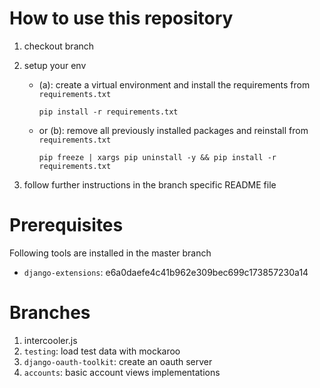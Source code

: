 # How to use this repository

1. checkout branch

2. setup your env

    * (a): create a virtual environment and install the requirements from `requirements.txt`
    
          pip install -r requirements.txt
    
    * or (b): remove all previously installed packages and reinstall from `requirements.txt`
    
          pip freeze | xargs pip uninstall -y && pip install -r requirements.txt
 
3. follow further instructions in the branch specific README file 

# Prerequisites
Following tools are installed in the master branch

* `django-extensions`: e6a0daefe4c41b962e309bec699c173857230a14

# Branches

1. intercooler.js
2. `testing`: load test data with mockaroo
3. `django-oauth-toolkit`: create an oauth server
4. `accounts`: basic account views implementations